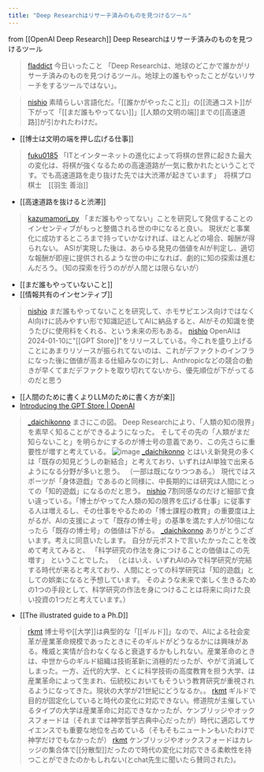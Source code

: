 ```yaml
---
title: "Deep Researchはリサーチ済みのものを見つけるツール"
---
```


from [[OpenAI Deep Research]]
Deep Researchはリサーチ済みのものを見つけるツール
> [fladdict](https://x.com/fladdict/status/1887820602322587836) 今日いったこと
>  「Deep Researchは、地球のどこかで誰かがリサーチ済みのものを見つけるツール。地球上の誰もやったことがないリサーチをするツールではない」。

> [nishio](https://x.com/nishio/status/1887897861393875195) 素晴らしい言語化だ。「[[誰かがやったこと]]」の[[流通コスト]]が下がって「[[まだ誰もやってない]]」[[人類の文明の端]]までの[[高速道路]]が引かれたわけだ。
- [[博士は文明の端を押し広げる仕事]]

> [fuku0185](https://x.com/fuku0185/status/1888017876982038823) 「ITとインターネットの進化によって将棋の世界に起きた最大の変化は、将棋が強くなるための高速道路が一気に敷かれたということです。でも高速道路を走り抜けた先では大渋滞が起きています」　将棋プロ棋士　[[羽生 善治]]
- [[高速道路を抜けると渋滞]]

> [kazumamori_py](https://x.com/kazumamori_py/status/1888021784471159131) 「まだ誰もやってない」ことを研究して発信することのインセンティブがもっと整備される世の中になると良い。
>  現状だと事業化に成功するところまで持っていかなければ、ほとんどの場合、報酬が得られない。
>  ASIが実現した後は、あらゆる発見の価値をAIが判定し、適切な報酬が即座に提供されるような世の中になれば、劇的に知の探索は進むんだろう。（知の探索を行うのがが人間とは限らないが）
- [[まだ誰もやっていないこと]]
- [[情報共有のインセンティブ]]

> [nishio](https://x.com/nishio/status/1888021784471159131) まだ誰もやってないことを研究して、ホモサピエンス向けではなくAI向けに読みやすい形で知識記述してAIに納品すると、AIがその知識を使うたびに使用料をくれる、という未来の形もある。
> [nishio](https://x.com/nishio/status/1888036496789385401) OpenAIは2024-01-10に"[[GPT Store]]"をリリースしている。今これを盛り上げることにあまりリソースが振られてないのは、これがデファクトのインフラになった後に価値が高まる仕組みなのに対し、Anthropicなどの競合の動きが早くてまだデファクトを取り切れてないから、優先順位が下がってるのだと思う
- [[人間のために書くよりLLMのために書く方が楽]]
- [Introducing the GPT Store | OpenAI](https://openai.com/index/introducing-the-gpt-store/)


> [_daichikonno](https://x.com/_daichikonno/status/1887990299915599998) まさにこの図。
>  Deep Researchにより、「人類の知の限界」を素早く知ることができるようになった。
>  そしてその先の「人類がまだ知らないこと」を明らかにするのが博士号の意義であり、この先さらに重要性が増すと考えている。
>  ![image](https://gyazo.com/e0de63c2ee83abf30ac951db3cdde392/thumb/1000)
> [_daichikonno](https://x.com/_daichikonno/status/1887991216299720711) とはいえ新発見の多くは「既存の知見どうしの新結合」と考えており、いずれはAI単独で出来るようになる分野が多いと思う。
>  （一部は既になりつつある。）
>  現代ではスポーツが「身体遊戯」であるのと同様に、中長期的には研究は人間にとっての「知的遊戯」になるのだと思う。
> [nishio](https://x.com/nishio/status/1887990299915599998) 7割同感なのだけど細部で食い違っている。「博士がやってた人類の知の限界を広げる仕事」に従事する人は増えるし、その仕事をやるための「博士課程の教育」の重要度は上がるが、AIの支援によって「既存の博士号」の基準を満たす人が10倍になったら「既存の博士号」の価値は下がる。
> [_daichikonno](https://x.com/_daichikonno/status/1888043300143390873) ありがとうございます。考えに同意いたします。
>  自分が元ポストで言いたかったことを改めて考えてみると、
>  「科学研究の作法を身につけることの価値はこの先増す」
>  ということでした。
>  （とはいえ、いずれAIのみで科学研究が完結する時代が来ると考えており、人間にとっての科学研究は「知的遊戯」としての娯楽になると予想しています。
>  そのような未来で楽しく生きるための1つの手段として、科学研究の作法を身につけることは将来に向けた良い投資の1つだと考えています。）
- [[The illustrated guide to a Ph.D]]


> [rkmt](https://x.com/rkmt/status/1888507362077729228) 博士号や[[大学]]は典型的な「[[ギルド]]」なので、AIによる社会変革が産業革命規模であったときにそのギルドがどうなるかには興味がある。権威と実情が合わなくなると衰退するかもしれない。産業革命のときは、中世からのギルド組織は技術革新に消極的だったが、やがて消滅してしまった。一方、近代的大学、とくに科学技術の高度教育を担う大学、は産業革命によって生まれ、伝統校においてもそういう教育研究が重視されるようになってきた。現状の大学が21世紀にどうなるか。。
> [rkmt](https://x.com/rkmt/status/1888532494284435736) ギルドで目的が固定化していると時代の変化に対応できない。修道院が主催しているタイプの大学は産業革命に対応できなかったが、ケンブリッジやオックスフォードは（それまでは神学哲学古典中心だったが）時代に適応してサイエンスでも重要な地位を占めている（そもそもニュートンもいたわけで神学だけでもなかったが）
> [rkmt](https://x.com/rkmt/status/1888547821382402427) ケンブリッジやオックスフォードはカレッジの集合体で[[分散型]]だったので時代の変化に対応できる柔軟性を持つことができたのかもしれない(とchat先生に聞いたら賛同された)。
